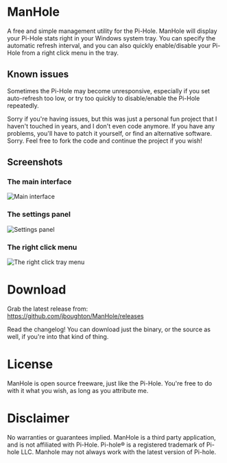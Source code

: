 # ManHole
A free and simple management utility for the Pi-Hole. ManHole will display your Pi-Hole stats right in your Windows system tray. You can specify the automatic refresh interval, and you can also quickly enable/disable your Pi-Hole from a right click menu in the tray.

## Known issues
Sometimes the Pi-Hole may become unresponsive, especially if you set auto-refresh too low, or try too quickly to disable/enable the Pi-Hole repeatedly.

Sorry if you're having issues, but this was just a personal fun project that I haven't touched in years, and I don't even code anymore. If you have any problems, you'll have to patch it yourself, or find an alternative software. Sorry. Feel free to fork the code and continue the project if you wish!

## Screenshots

### The main interface
![Main interface](https://i.imgur.com/V475F5U.png)

### The settings panel
![Settings panel](https://i.imgur.com/FLw1f5G.png)

### The right click menu
![The right click tray menu](https://i.imgur.com/KnpxYj4.png)

# Download
Grab the latest release from: https://github.com/jboughton/ManHole/releases

Read the changelog! You can download just the binary, or the source as well, if you're into that kind of thing.

# License
ManHole is open source freeware, just like the Pi-Hole. You're free to do with it what you wish, as long as you attribute me. 

# Disclaimer
No warranties or guarantees implied. ManHole is a third party application, and is not affiliated with Pi-Hole. Pi-hole® is a registered trademark of Pi-hole LLC. Manhole may not always work with the latest version of Pi-hole.
